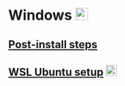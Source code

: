 # Windows <img alt="Windows" src="https://upload.wikimedia.org/wikipedia/commons/8/87/Windows_logo_-_2021.svg" height="25">

## [Post-install steps](./Post-install.md)

## [WSL Ubuntu setup](./WSL-Ubuntu.md) <img alt="Ubuntu" src="https://upload.wikimedia.org/wikipedia/commons/9/9e/UbuntuCoF.svg" height="22">
